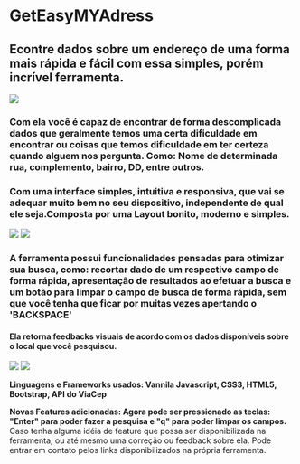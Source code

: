 # GetEasyMYAdress 
## Econtre dados sobre um endereço de uma forma mais rápida e fácil com essa simples, porém incrível ferramenta.

<img src="./prints/Capa.png">

<h3>Com ela você é capaz de encontrar de forma descomplicada dados que geralmente temos uma certa dificuldade em encontrar ou coisas que temos dificuldade em ter certeza quando alguem nos pergunta. Como: Nome de determinada rua, complemento, bairro, DD, entre outros.</h3>

<h3>Com uma interface simples, intuitiva e responsiva, que vai se adequar muito bem no seu dispositivo, independente de qual ele seja.Composta por uma Layout bonito, moderno e simples.</h3>
  <img src="./prints/body.png">
  
  <img src="./prints/mobile.png">
<h3>A ferramenta possui funcionalidades pensadas para otimizar sua busca, como: 
  recortar dado de um respectivo campo de forma rápida, apresentação de resultados ao efetuar a busca e um botão para limpar o campo de busca de forma rápida, sem que você tenha que ficar por muitas vezes apertando o 'BACKSPACE'</h3>
  
  <h4>Ela retorna feedbacks visuais de acordo com os dados disponíveis sobre o local que você pesquisou.</h4>
  
  <img src="./prints/jaguar.png">
  
  
  <img src="./prints/mar.png">

**Linguagens e Frameworks usados: Vannila Javascript, CSS3, HTML5, Bootstrap, API do ViaCep**

**Novas Features adicionadas: Agora pode ser pressionado as teclas: "Enter" para poder fazer a pesquisa e "q" para poder limpar os campos.**
Caso tenha alguma idéia de feature que possa ser disponibilizada na ferramenta, ou até mesmo uma correção ou feedback sobre ela. Pode entrar em contato pelos links disponibilizados na própria ferramenta.
